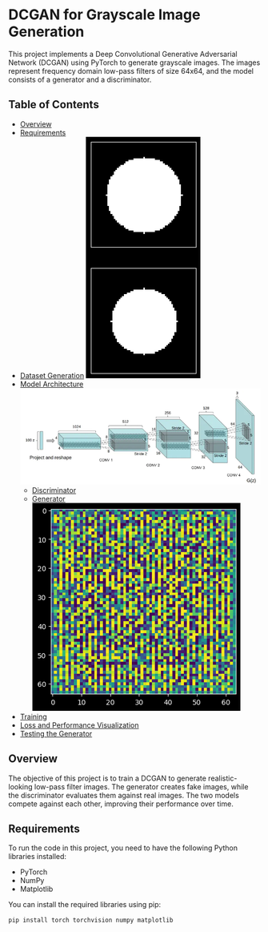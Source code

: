 # DCGAN for Grayscale Image Generation

This project implements a Deep Convolutional Generative Adversarial Network (DCGAN) using PyTorch to generate grayscale images. The images represent frequency domain low-pass filters of size 64x64, and the model consists of a generator and a discriminator.

## Table of Contents

- [Overview](#overview)
- [Requirements](#requirements)
- [Dataset Generation](#dataset-generation)
![Visualize the Images](image.png)
- [Model Architecture](#model-architecture)
  ![Architecture of DCGAN](image-1.png)
  - [Discriminator](#discriminator)
  - [Generator](#generator)
  ![Generator producing before training](image-2.png)
- [Training](#training)
- [Loss and Performance Visualization](#loss-and-performance-visualization)
- [Testing the Generator](#testing-the-generator)

## Overview

The objective of this project is to train a DCGAN to generate realistic-looking low-pass filter images. The generator creates fake images, while the discriminator evaluates them against real images. The two models compete against each other, improving their performance over time.

## Requirements

To run the code in this project, you need to have the following Python libraries installed:

- PyTorch
- NumPy
- Matplotlib

You can install the required libraries using pip:

```bash
pip install torch torchvision numpy matplotlib
